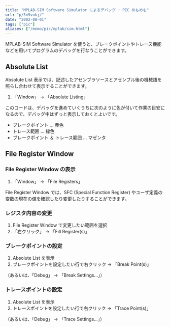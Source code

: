 ```yaml
---
title: "MPLAB-SIM Software Simulator によるデバッグ ─ PIC めもめも"
url: "p/5n5vokj/"
date: "2002-08-01"
tags: ["pic"]
aliases: ["/memo/pic/mplab/sim.html"]
---
```


MPLAB-SIM Software Simulator を使うと、ブレークポイントやトレース機能などを用いてプログラムのデバッグを行なうことができます。


Absolute List
----

Absolute List 表示では、記述したアセンブラソースとアセンブル後の機械語を照らし合わせて表示することができます。

1. 「Window」 → 「Absolute Listing」

このコードは、デバッグを進めていくうちに次のように色が付いて作業の目安になるので、デバッグ中はずっと表示しておくとよいです。

- ブレークポイント ... 赤色
- トレース範囲 ... 緑色
- ブレークポイント ＆ トレース範囲 ... マゼンタ


File Register Window
----

### File Register Window の表示

1. 「Window」 → 「File Registers」

File Register Window では、SFC (Special Function Register) やユーザ定義の変数の現在の値を確認したり変更したりすることができます。

### レジスタ内容の変更

1. File Register Window で変更したい範囲を選択
2. 「右クリック」 → 「Fill Register(s)」

### ブレークポイントの設定

1. Absolute List を表示
2. ブレークポイントを設定したい行で右クリック → 「Break Point(s)」

（あるいは、「Debug」 → 「Break Settings...」）

### トレースポイントの設定

1. Absolute List を表示
2. トレースポイントを設定したい行で右クリック → 「Trace Point(s)」

（あるいは、「Debug」 → 「Trace Settings...」）

